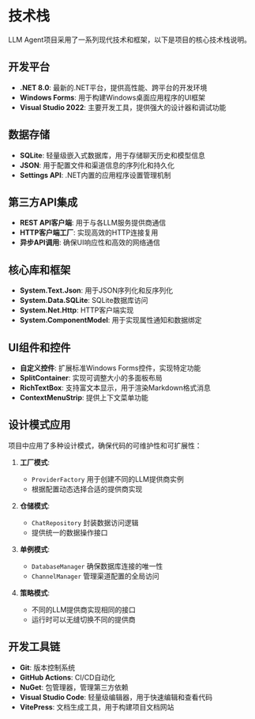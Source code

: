 # 技术栈

LLM Agent项目采用了一系列现代技术和框架，以下是项目的核心技术栈说明。

## 开发平台

- **.NET 8.0**: 最新的.NET平台，提供高性能、跨平台的开发环境
- **Windows Forms**: 用于构建Windows桌面应用程序的UI框架
- **Visual Studio 2022**: 主要开发工具，提供强大的设计器和调试功能

## 数据存储

- **SQLite**: 轻量级嵌入式数据库，用于存储聊天历史和模型信息
- **JSON**: 用于配置文件和渠道信息的序列化和持久化
- **Settings API**: .NET内置的应用程序设置管理机制

## 第三方API集成

- **REST API客户端**: 用于与各LLM服务提供商通信
- **HTTP客户端工厂**: 实现高效的HTTP连接复用
- **异步API调用**: 确保UI响应性和高效的网络通信

## 核心库和框架

- **System.Text.Json**: 用于JSON序列化和反序列化
- **System.Data.SQLite**: SQLite数据库访问
- **System.Net.Http**: HTTP客户端实现
- **System.ComponentModel**: 用于实现属性通知和数据绑定

## UI组件和控件

- **自定义控件**: 扩展标准Windows Forms控件，实现特定功能
- **SplitContainer**: 实现可调整大小的多面板布局
- **RichTextBox**: 支持富文本显示，用于渲染Markdown格式消息
- **ContextMenuStrip**: 提供上下文菜单功能

## 设计模式应用

项目中应用了多种设计模式，确保代码的可维护性和可扩展性：

1. **工厂模式**: 
   - `ProviderFactory` 用于创建不同的LLM提供商实例
   - 根据配置动态选择合适的提供商实现

2. **仓储模式**:
   - `ChatRepository` 封装数据访问逻辑
   - 提供统一的数据操作接口

3. **单例模式**:
   - `DatabaseManager` 确保数据库连接的唯一性
   - `ChannelManager` 管理渠道配置的全局访问

4. **策略模式**:
   - 不同的LLM提供商实现相同的接口
   - 运行时可以无缝切换不同的提供商

## 开发工具链

- **Git**: 版本控制系统
- **GitHub Actions**: CI/CD自动化
- **NuGet**: 包管理器，管理第三方依赖
- **Visual Studio Code**: 轻量级编辑器，用于快速编辑和查看代码
- **VitePress**: 文档生成工具，用于构建项目文档网站